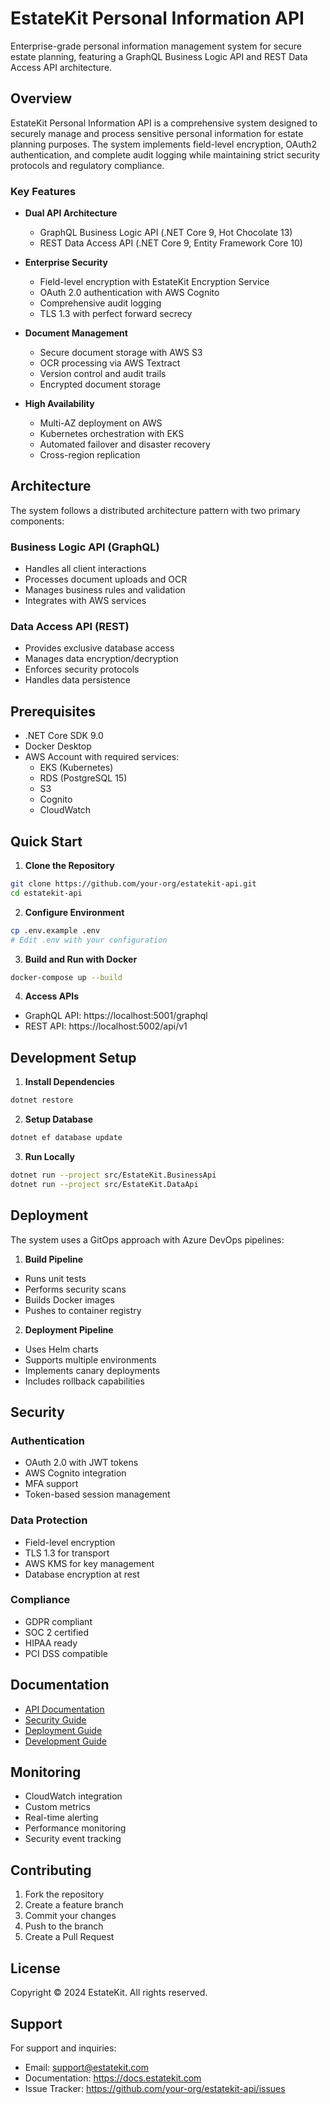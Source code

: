 # EstateKit Personal Information API

Enterprise-grade personal information management system for secure estate planning, featuring a GraphQL Business Logic API and REST Data Access API architecture.

## Overview

EstateKit Personal Information API is a comprehensive system designed to securely manage and process sensitive personal information for estate planning purposes. The system implements field-level encryption, OAuth2 authentication, and complete audit logging while maintaining strict security protocols and regulatory compliance.

### Key Features

- **Dual API Architecture**
  - GraphQL Business Logic API (.NET Core 9, Hot Chocolate 13)
  - REST Data Access API (.NET Core 9, Entity Framework Core 10)

- **Enterprise Security**
  - Field-level encryption with EstateKit Encryption Service
  - OAuth 2.0 authentication with AWS Cognito
  - Comprehensive audit logging
  - TLS 1.3 with perfect forward secrecy

- **Document Management**
  - Secure document storage with AWS S3
  - OCR processing via AWS Textract
  - Version control and audit trails
  - Encrypted document storage

- **High Availability**
  - Multi-AZ deployment on AWS
  - Kubernetes orchestration with EKS
  - Automated failover and disaster recovery
  - Cross-region replication

## Architecture

The system follows a distributed architecture pattern with two primary components:

### Business Logic API (GraphQL)
- Handles all client interactions
- Processes document uploads and OCR
- Manages business rules and validation
- Integrates with AWS services

### Data Access API (REST)
- Provides exclusive database access
- Manages data encryption/decryption
- Enforces security protocols
- Handles data persistence

## Prerequisites

- .NET Core SDK 9.0
- Docker Desktop
- AWS Account with required services:
  - EKS (Kubernetes)
  - RDS (PostgreSQL 15)
  - S3
  - Cognito
  - CloudWatch

## Quick Start

1. **Clone the Repository**
```bash
git clone https://github.com/your-org/estatekit-api.git
cd estatekit-api
```

2. **Configure Environment**
```bash
cp .env.example .env
# Edit .env with your configuration
```

3. **Build and Run with Docker**
```bash
docker-compose up --build
```

4. **Access APIs**
- GraphQL API: https://localhost:5001/graphql
- REST API: https://localhost:5002/api/v1

## Development Setup

1. **Install Dependencies**
```bash
dotnet restore
```

2. **Setup Database**
```bash
dotnet ef database update
```

3. **Run Locally**
```bash
dotnet run --project src/EstateKit.BusinessApi
dotnet run --project src/EstateKit.DataApi
```

## Deployment

The system uses a GitOps approach with Azure DevOps pipelines:

1. **Build Pipeline**
- Runs unit tests
- Performs security scans
- Builds Docker images
- Pushes to container registry

2. **Deployment Pipeline**
- Uses Helm charts
- Supports multiple environments
- Implements canary deployments
- Includes rollback capabilities

## Security

### Authentication
- OAuth 2.0 with JWT tokens
- AWS Cognito integration
- MFA support
- Token-based session management

### Data Protection
- Field-level encryption
- TLS 1.3 for transport
- AWS KMS for key management
- Database encryption at rest

### Compliance
- GDPR compliant
- SOC 2 certified
- HIPAA ready
- PCI DSS compatible

## Documentation

- [API Documentation](docs/api/README.md)
- [Security Guide](docs/security/README.md)
- [Deployment Guide](docs/deployment/README.md)
- [Development Guide](docs/development/README.md)

## Monitoring

- CloudWatch integration
- Custom metrics
- Real-time alerting
- Performance monitoring
- Security event tracking

## Contributing

1. Fork the repository
2. Create a feature branch
3. Commit your changes
4. Push to the branch
5. Create a Pull Request

## License

Copyright © 2024 EstateKit. All rights reserved.

## Support

For support and inquiries:
- Email: support@estatekit.com
- Documentation: https://docs.estatekit.com
- Issue Tracker: https://github.com/your-org/estatekit-api/issues